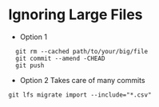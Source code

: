 
# Ignoring Large Files

- Option 1
```
  git rm --cached path/to/your/big/file
  git commit --amend -CHEAD
  git push
```
- Option 2
Takes care of many commits  
```
git lfs migrate import --include="*.csv"
```

